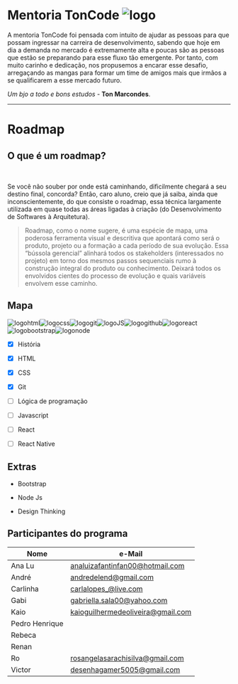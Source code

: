 # Mentoria TonCode ![logo](./img/logo.png)

A mentoria TonCode foi pensada com intuito de ajudar as pessoas para que possam ingressar na carreira de desenvolvimento, sabendo que hoje em dia a demanda no mercado é extremamente alta e poucas são as pessoas que estão se preparando para esse fluxo tão emergente. Por tanto, com muito carinho e dedicação, nos propusemos a encarar esse desafio, arregaçando as mangas para formar um time de amigos mais que irmãos a se qualificarem a esse mercado futuro.  

_Um bjo a todo e bons estudos_ - **Ton Marcondes**.

- - -

# Roadmap

## O que é um roadmap?

&nbsp;&nbsp;&nbsp;&nbsp;&nbsp;&nbsp;

Se você não souber por onde está caminhando, dificilmente chegará a seu destino final, concorda? Então, caro aluno, creio que já saiba, ainda que inconscientemente, do que consiste o roadmap, essa técnica largamente utilizada em quase todas as áreas ligadas à criação (do Desenvolvimento de Softwares à Arquitetura).

 >Roadmap, como o nome sugere, é uma espécie de mapa, uma poderosa ferramenta visual e descritiva que apontará como será o produto, projeto ou a formação a cada período de sua evolução. Essa “bússola gerencial” alinhará todos os stakeholders (interessados no projeto) em torno dos mesmos passos sequenciais rumo à construção integral do produto ou conhecimento. Deixará todos os envolvidos cientes do processo de evolução e quais variáveis envolvem esse caminho. 

## Mapa

![logohtml](img/html.png)![logocss](img/css.png)![logogit](img/git.png)![logoJS](img/javascript.png)![logogithub](img/github.png)![logoreact](img/react.png)![logobootstrap](img/bootstrap.png)![logonode](img/node-js.png)  

- [X] História  

- [X] HTML  

- [X] CSS  

- [X] Git  

- [ ] Lógica de programação  

- [ ] Javascript  

- [ ] React  

- [ ] React Native

## Extras

+ Bootstrap  

+ Node Js  

+ Design Thinking  

## Participantes do programa



| Nome           | e-Mail                            |
| -------------- | --------------------------------- |
| Ana Lu         | analuizafantinfan00@hotmail.com   |
| André          | andredelend@gmail.com             |
| Carlinha       | carlalopes_@live.com              |
| Gabi           | gabriella.sala00@yahoo.com        |
| Kaio           | kaioguilhermedeoliveira@gmail.com |
| Pedro Henrique |                                   |
| Rebeca         |                                   |
| Renan          |                                   |
| Ro             | rosangelasarachisilva@gmail.com   |
| Victor         | desenhagamer5005@gmail.com        |


